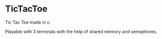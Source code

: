 # TicTacToe
Tic Tac Toe made in c.

Playable with 3 terminals with the help of shared memory and semaphores.
